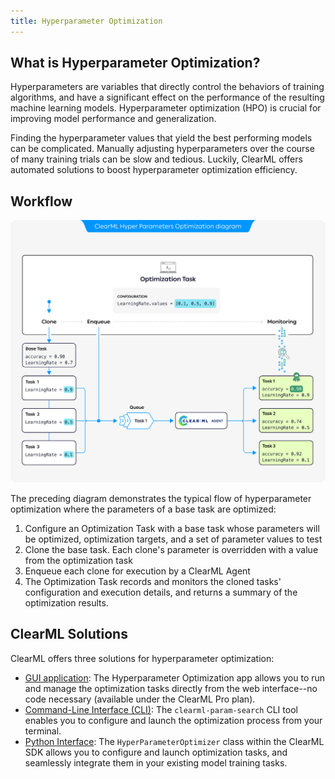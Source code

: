 ```yaml
---
title: Hyperparameter Optimization
---
```


## What is Hyperparameter Optimization?
Hyperparameters are variables that directly control the behaviors of training algorithms, and have a significant effect on 
the performance of the resulting machine learning models. Hyperparameter optimization (HPO) is crucial for improving 
model performance and generalization.  

Finding the hyperparameter values that yield the best performing models can be complicated. Manually adjusting 
hyperparameters over the course of many training trials can be slow and tedious. Luckily, ClearML offers automated 
solutions to boost hyperparameter optimization efficiency.

## Workflow

![Hyperparameter optimization diagram](../img/hpo_diagram.png)

The preceding diagram demonstrates the typical flow of hyperparameter optimization where the parameters of a base task are optimized: 

1. Configure an Optimization Task with a base task whose parameters will be optimized, optimization targets, and a set of parameter values to 
   test
1. Clone the base task. Each clone's parameter is overridden with a value from the optimization task  
1. Enqueue each clone for execution by a ClearML Agent
1. The Optimization Task records and monitors the cloned tasks' configuration and execution details, and returns a 
   summary of the optimization results. 

## ClearML Solutions 

ClearML offers three solutions for hyperparameter optimization:
* [GUI application](../webapp/applications/apps_hpo.md): The Hyperparameter Optimization app allows you to run and manage the optimization tasks 
  directly from the web interface--no code necessary (available under the ClearML Pro plan).
* [Command-Line Interface (CLI)](../apps/clearml_param_search.md): The `clearml-param-search` CLI tool enables you to configure and launch the optimization process from your terminal.
* [Python Interface](../clearml_sdk/hpo_sdk.md): The `HyperParameterOptimizer` class within the ClearML SDK allows you to 
  configure and launch optimization tasks, and seamlessly integrate them in your existing model training tasks. 
